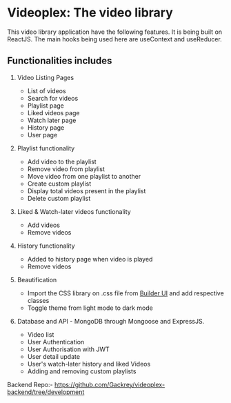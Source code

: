 # Videoplex: The video library
This video library application have the following features. It is being built on ReactJS. The main hooks being used here are useContext and useReducer.

## Functionalities includes
1. Video Listing Pages

   * List of videos
   * Search for videos
   * Playlist page
   * Liked videos page
   * Watch later page
   * History page
   * User page

2. Playlist functionality

   * Add video to the playlist
   * Remove video from playlist
   * Move video from one playlist to another
   * Create custom playlist
   * Display total videos present in the playlist
   * Delete custom playlist

3. Liked & Watch-later videos functionality

   * Add videos
   * Remove videos
4. History functionality

   * Added to history page when video is played
   * Remove videos

5. Beautification
   * Import the CSS library on .css file from [Builder UI](https://builder-ui.netlify.app/) and add respective classes
   * Toggle theme from light mode to dark mode

6. Database and API - MongoDB through Mongoose and ExpressJS.

   * Video list
   * User Authentication
   * User Authorisation with JWT
   * User detail update
   * User's watch-later history and liked Videos
   * Adding and removing custom playlists

Backend Repo:- https://github.com/Gackrey/videoplex-backend/tree/development
